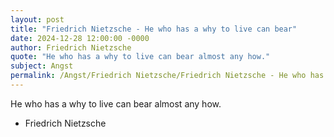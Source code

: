 ```yaml
---
layout: post
title: "Friedrich Nietzsche - He who has a why to live can bear"
date: 2024-12-28 12:00:00 -0000
author: Friedrich Nietzsche
quote: "He who has a why to live can bear almost any how."
subject: Angst
permalink: /Angst/Friedrich Nietzsche/Friedrich Nietzsche - He who has a why to live can bear
---
```


He who has a why to live can bear almost any how.

- Friedrich Nietzsche
